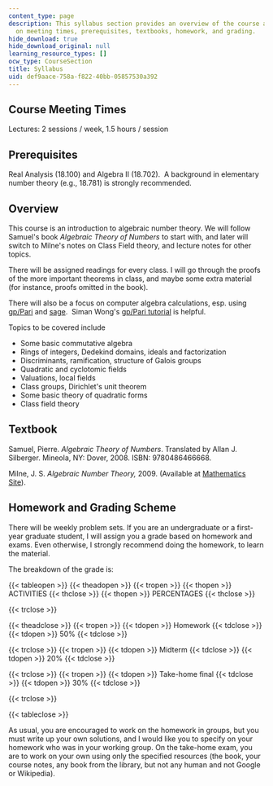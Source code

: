 ```yaml
---
content_type: page
description: This syllabus section provides an overview of the course and information
  on meeting times, prerequisites, textbooks, homework, and grading.
hide_download: true
hide_download_original: null
learning_resource_types: []
ocw_type: CourseSection
title: Syllabus
uid: def9aace-758a-f822-40bb-05857530a392
---
```


Course Meeting Times
--------------------

Lectures: 2 sessions / week, 1.5 hours / session

Prerequisites
-------------

Real Analysis (18.100) and Algebra II (18.702).  A background in elementary number theory (e.g., 18.781) is strongly recommended.

Overview
--------

This course is an introduction to algebraic number theory. We will follow Samuel's book _Algebraic Theory of Numbers_ to start with, and later will switch to Milne's notes on Class Field theory, and lecture notes for other topics.

There will be assigned readings for every class. I will go through the proofs of the more important theorems in class, and maybe some extra material (for instance, proofs omitted in the book).

There will also be a focus on computer algebra calculations, esp. using [gp/Pari](http://pari.math.u-bordeaux.fr/) and [sage](http://www.sagemath.org/).  Siman Wong's [gp/Pari tutorial](http://www.math.umass.edu/~siman/09.791N/tutorial.pdf) is helpful.

Topics to be covered include

*   Some basic commutative algebra
*   Rings of integers, Dedekind domains, ideals and factorization
*   Discriminants, ramification, structure of Galois groups
*   Quadratic and cyclotomic fields
*   Valuations, local fields
*   Class groups, Dirichlet's unit theorem
*   Some basic theory of quadratic forms
*   Class field theory

Textbook
--------

Samuel, Pierre. _Algebraic Theory of Numbers_. Translated by Allan J. Silberger. Mineola, NY: Dover, 2008. ISBN: 9780486466668.

Milne, J. S. _Algebraic Number Theory,_ 2009. (Available at [Mathematics Site](http://www.jmilne.org/math/)).

Homework and Grading Scheme
---------------------------

There will be weekly problem sets. If you are an undergraduate or a first-year graduate student, I will assign you a grade based on homework and exams. Even otherwise, I strongly recommend doing the homework, to learn the material.

The breakdown of the grade is:

{{< tableopen >}}
{{< theadopen >}}
{{< tropen >}}
{{< thopen >}}
ACTIVITIES
{{< thclose >}}
{{< thopen >}}
PERCENTAGES
{{< thclose >}}

{{< trclose >}}

{{< theadclose >}}
{{< tropen >}}
{{< tdopen >}}
Homework
{{< tdclose >}}
{{< tdopen >}}
50%
{{< tdclose >}}

{{< trclose >}}
{{< tropen >}}
{{< tdopen >}}
Midterm
{{< tdclose >}}
{{< tdopen >}}
20%
{{< tdclose >}}

{{< trclose >}}
{{< tropen >}}
{{< tdopen >}}
Take-home final
{{< tdclose >}}
{{< tdopen >}}
30%
{{< tdclose >}}

{{< trclose >}}

{{< tableclose >}}

As usual, you are encouraged to work on the homework in groups, but you must write up your own solutions, and I would like you to specify on your homework who was in your working group. On the take-home exam, you are to work on your own using only the specified resources (the book, your course notes, any book from the library, but not any human and not Google or Wikipedia).